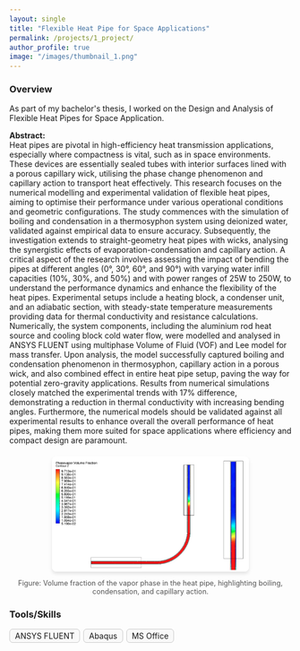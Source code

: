 ```yaml
---
layout: single
title: "Flexible Heat Pipe for Space Applications"
permalink: /projects/1_project/
author_profile: true
image: "/images/thumbnail_1.png"
---
```


### Overview
As part of my bachelor's thesis, I worked on the Design and Analysis of Flexible Heat Pipes for Space Application. 

<p><b>Abstract:</b><br>Heat pipes are pivotal in high-efficiency heat transmission applications, especially where compactness is vital, such as in space environments. These devices are essentially sealed tubes with interior surfaces lined with a porous capillary wick, utilising the phase change phenomenon and capillary action to transport heat effectively. This research focuses on the numerical modelling and experimental validation of flexible heat pipes, aiming to optimise their performance under various operational conditions and geometric configurations. The study commences with the simulation of boiling and condensation in a thermosyphon system using deionized water, validated against empirical data to ensure accuracy. Subsequently, the investigation extends to straight-geometry heat pipes with wicks, analysing the synergistic effects of evaporation-condensation and capillary action. A critical aspect of the research involves assessing the impact of bending the pipes at different angles (0°, 30°, 60°, and 90°) with varying water infill capacities (10%, 30%, and 50%) and with power ranges of 25W to 250W, to understand the performance dynamics and enhance the flexibility of the heat pipes. Experimental setups include a heating block, a condenser unit, and an adiabatic section, with steady-state temperature measurements providing data for thermal conductivity and resistance calculations. Numerically, the system components, including the aluminium rod heat source and cooling block cold water flow, were modelled and analysed in ANSYS FLUENT using multiphase Volume of Fluid (VOF) and Lee model for mass transfer. Upon analysis, the model successfully captured boiling and condensation phenomenon in thermosyphon, capillary action in a porous wick, and also combined effect in entire heat pipe setup, paving the way for potential zero-gravity applications. Results from numerical simulations closely matched the experimental trends with 17% difference, demonstrating a reduction in thermal conductivity with increasing bending angles. Furthermore, the numerical models should be validated against all experimental results to enhance overall the overall performance of heat pipes, making them more suited for space applications where efficiency and compact design are paramount.

<div style="text-align: center; margin: 20px 0;">
  <img src="/images/Heatpipe.png" alt="Heat Pipe Vapor Phase Volume Fraction" style="max-width: 70%; border-radius: 8px; box-shadow: 0 4px 6px rgba(0, 0, 0, 0.1);">
  <p style="font-size: 0.9em; color: #555; margin-top: 10px;">
    Figure: Volume fraction of the vapor phase in the heat pipe, highlighting boiling, condensation, and capillary action.
  </p>
</div>


### Tools/Skills
<div style="display: flex; flex-wrap: wrap; gap: 6px; margin-top: 15px;">
  <div style="padding: 3px 9px; font-size: 14px; border: 1px solid #ccc; border-radius: 6px; background-color: #f9f9f9;">ANSYS FLUENT</div>
  <div style="padding: 3px 9px; font-size: 14px; border: 1px solid #ccc; border-radius: 6px; background-color: #f9f9f9;">Abaqus</div>
  <div style="padding: 3px 9px; font-size: 14px; border: 1px solid #ccc; border-radius: 6px; background-color: #f9f9f9;">MS Office</div>
</div>

